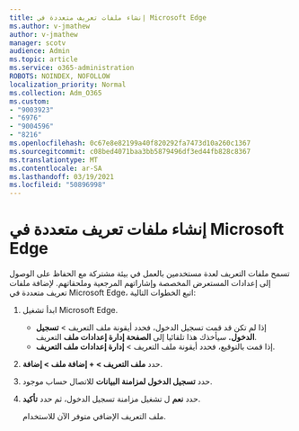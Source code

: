 ```yaml
---
title: إنشاء ملفات تعريف متعددة في Microsoft Edge
ms.author: v-jmathew
author: v-jmathew
manager: scotv
audience: Admin
ms.topic: article
ms.service: o365-administration
ROBOTS: NOINDEX, NOFOLLOW
localization_priority: Normal
ms.collection: Adm_O365
ms.custom:
- "9003923"
- "6976"
- "9004596"
- "8216"
ms.openlocfilehash: 0c67e8e82199a40f820292fa7473d10a260c1367
ms.sourcegitcommit: c08bed4071baa3bb5879496df3ed44fb828c8367
ms.translationtype: MT
ms.contentlocale: ar-SA
ms.lasthandoff: 03/19/2021
ms.locfileid: "50896998"
---
```

# <a name="create-multiple-profiles-in-microsoft-edge"></a>إنشاء ملفات تعريف متعددة في Microsoft Edge

تسمح ملفات التعريف لعدة مستخدمين بالعمل في بيئة مشتركة مع الحفاظ على الوصول إلى إعدادات المستعرض المخصصة وإشاراتهم المرجعية وملحقاتهم. لإضافة ملفات تعريف متعددة في Microsoft Edge، اتبع الخطوات التالية:

1. ابدأ تشغيل Microsoft Edge.
    - إذا لم تكن قد قمت تسجيل الدخول، فحدد أيقونة ملف التعريف > **تسجيل الدخول.** سيأخذك هذا تلقائيا إلى **الصفحة إدارة إعدادات ملف** التعريف.
    - إذا قمت بالتوقيع، فحدد أيقونة ملف التعريف > **إدارة إعدادات ملف التعريف**.
2. حدد **ملف التعريف > + إضافة ملف > إضافة**.
3. حدد **تسجيل الدخول لمزامنة البيانات** للاتصال حساب موجود.
4. حدد **نعم** ل تشغيل مزامنة تسجيل الدخول، ثم حدد **تأكيد**.

    ملف التعريف الإضافي متوفر الآن للاستخدام.
